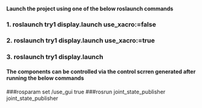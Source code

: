 #### Launch the project using one of the below roslaunch commands
### 1. roslaunch try1 display.launch use_xacro:=false
### 2. roslaunch try1 display.launch use_xacro:=true
### 3. roslaunch try1 display.launch

#### The components can be controlled via the control scrren generated after running the below commands

###rosparam set /use_gui true
###rosrun joint_state_publisher joint_state_publisher






